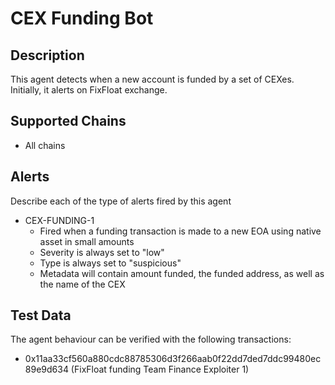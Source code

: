 # CEX Funding Bot

## Description

This agent detects when a new account is funded by a set of CEXes. Initially, it alerts on FixFloat exchange.

## Supported Chains

- All chains

## Alerts

Describe each of the type of alerts fired by this agent

- CEX-FUNDING-1
  - Fired when a funding transaction is made to a new EOA using native asset in small amounts
  - Severity is always set to "low" 
  - Type is always set to "suspicious" 
  - Metadata will contain amount funded, the funded address, as well as the name of the CEX

## Test Data

The agent behaviour can be verified with the following transactions:

- 0x11aa33cf560a880cdc88785306d3f266aab0f22dd7ded7ddc99480ec89e9d634 (FixFloat funding Team Finance Exploiter 1)
